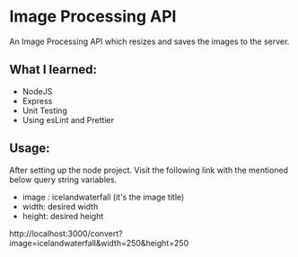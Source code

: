 # Image Processing API
An Image Processing API which resizes and saves the images to the server.

## What I learned:
* NodeJS
* Express 
* Unit Testing
* Using esLint and Prettier

## Usage:
After setting up the node project. Visit the following link with the mentioned below query string variables.
* image : icelandwaterfall (it's the image title)
* width: desired width
* height: desired height

http://localhost:3000/convert?image=icelandwaterfall&width=250&height=250

